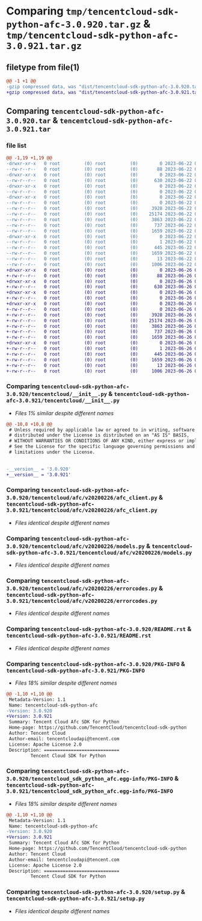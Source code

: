 # Comparing `tmp/tencentcloud-sdk-python-afc-3.0.920.tar.gz` & `tmp/tencentcloud-sdk-python-afc-3.0.921.tar.gz`

## filetype from file(1)

```diff
@@ -1 +1 @@
-gzip compressed data, was "dist/tencentcloud-sdk-python-afc-3.0.920.tar", last modified: Thu Jun 22 00:15:26 2023, max compression
+gzip compressed data, was "dist/tencentcloud-sdk-python-afc-3.0.921.tar", last modified: Mon Jun 26 00:15:21 2023, max compression
```

## Comparing `tencentcloud-sdk-python-afc-3.0.920.tar` & `tencentcloud-sdk-python-afc-3.0.921.tar`

### file list

```diff
@@ -1,19 +1,19 @@
-drwxr-xr-x   0 root         (0) root         (0)        0 2023-06-22 00:15:26.000000 tencentcloud-sdk-python-afc-3.0.920/
--rw-r--r--   0 root         (0) root         (0)       88 2023-06-22 00:15:26.000000 tencentcloud-sdk-python-afc-3.0.920/setup.cfg
-drwxr-xr-x   0 root         (0) root         (0)        0 2023-06-22 00:15:26.000000 tencentcloud-sdk-python-afc-3.0.920/tencentcloud/
--rw-r--r--   0 root         (0) root         (0)      630 2023-06-22 00:15:26.000000 tencentcloud-sdk-python-afc-3.0.920/tencentcloud/__init__.py
-drwxr-xr-x   0 root         (0) root         (0)        0 2023-06-22 00:15:26.000000 tencentcloud-sdk-python-afc-3.0.920/tencentcloud/afc/
--rw-r--r--   0 root         (0) root         (0)        0 2023-06-22 00:15:26.000000 tencentcloud-sdk-python-afc-3.0.920/tencentcloud/afc/__init__.py
-drwxr-xr-x   0 root         (0) root         (0)        0 2023-06-22 00:15:26.000000 tencentcloud-sdk-python-afc-3.0.920/tencentcloud/afc/v20200226/
--rw-r--r--   0 root         (0) root         (0)        0 2023-06-22 00:15:26.000000 tencentcloud-sdk-python-afc-3.0.920/tencentcloud/afc/v20200226/__init__.py
--rw-r--r--   0 root         (0) root         (0)     3928 2023-06-22 00:15:26.000000 tencentcloud-sdk-python-afc-3.0.920/tencentcloud/afc/v20200226/afc_client.py
--rw-r--r--   0 root         (0) root         (0)    25174 2023-06-22 00:15:26.000000 tencentcloud-sdk-python-afc-3.0.920/tencentcloud/afc/v20200226/models.py
--rw-r--r--   0 root         (0) root         (0)     3863 2023-06-22 00:15:26.000000 tencentcloud-sdk-python-afc-3.0.920/tencentcloud/afc/v20200226/errorcodes.py
--rw-r--r--   0 root         (0) root         (0)      737 2023-06-22 00:15:26.000000 tencentcloud-sdk-python-afc-3.0.920/README.rst
--rw-r--r--   0 root         (0) root         (0)     1659 2023-06-22 00:15:26.000000 tencentcloud-sdk-python-afc-3.0.920/PKG-INFO
-drwxr-xr-x   0 root         (0) root         (0)        0 2023-06-22 00:15:26.000000 tencentcloud-sdk-python-afc-3.0.920/tencentcloud_sdk_python_afc.egg-info/
--rw-r--r--   0 root         (0) root         (0)        1 2023-06-22 00:15:26.000000 tencentcloud-sdk-python-afc-3.0.920/tencentcloud_sdk_python_afc.egg-info/dependency_links.txt
--rw-r--r--   0 root         (0) root         (0)      445 2023-06-22 00:15:26.000000 tencentcloud-sdk-python-afc-3.0.920/tencentcloud_sdk_python_afc.egg-info/SOURCES.txt
--rw-r--r--   0 root         (0) root         (0)     1659 2023-06-22 00:15:26.000000 tencentcloud-sdk-python-afc-3.0.920/tencentcloud_sdk_python_afc.egg-info/PKG-INFO
--rw-r--r--   0 root         (0) root         (0)       13 2023-06-22 00:15:26.000000 tencentcloud-sdk-python-afc-3.0.920/tencentcloud_sdk_python_afc.egg-info/top_level.txt
--rw-r--r--   0 root         (0) root         (0)     1006 2023-06-22 00:15:26.000000 tencentcloud-sdk-python-afc-3.0.920/setup.py
+drwxr-xr-x   0 root         (0) root         (0)        0 2023-06-26 00:15:21.000000 tencentcloud-sdk-python-afc-3.0.921/
+-rw-r--r--   0 root         (0) root         (0)       88 2023-06-26 00:15:21.000000 tencentcloud-sdk-python-afc-3.0.921/setup.cfg
+drwxr-xr-x   0 root         (0) root         (0)        0 2023-06-26 00:15:21.000000 tencentcloud-sdk-python-afc-3.0.921/tencentcloud/
+-rw-r--r--   0 root         (0) root         (0)      630 2023-06-26 00:15:21.000000 tencentcloud-sdk-python-afc-3.0.921/tencentcloud/__init__.py
+drwxr-xr-x   0 root         (0) root         (0)        0 2023-06-26 00:15:21.000000 tencentcloud-sdk-python-afc-3.0.921/tencentcloud/afc/
+-rw-r--r--   0 root         (0) root         (0)        0 2023-06-26 00:15:21.000000 tencentcloud-sdk-python-afc-3.0.921/tencentcloud/afc/__init__.py
+drwxr-xr-x   0 root         (0) root         (0)        0 2023-06-26 00:15:21.000000 tencentcloud-sdk-python-afc-3.0.921/tencentcloud/afc/v20200226/
+-rw-r--r--   0 root         (0) root         (0)        0 2023-06-26 00:15:21.000000 tencentcloud-sdk-python-afc-3.0.921/tencentcloud/afc/v20200226/__init__.py
+-rw-r--r--   0 root         (0) root         (0)     3928 2023-06-26 00:15:21.000000 tencentcloud-sdk-python-afc-3.0.921/tencentcloud/afc/v20200226/afc_client.py
+-rw-r--r--   0 root         (0) root         (0)    25174 2023-06-26 00:15:21.000000 tencentcloud-sdk-python-afc-3.0.921/tencentcloud/afc/v20200226/models.py
+-rw-r--r--   0 root         (0) root         (0)     3863 2023-06-26 00:15:21.000000 tencentcloud-sdk-python-afc-3.0.921/tencentcloud/afc/v20200226/errorcodes.py
+-rw-r--r--   0 root         (0) root         (0)      737 2023-06-26 00:15:21.000000 tencentcloud-sdk-python-afc-3.0.921/README.rst
+-rw-r--r--   0 root         (0) root         (0)     1659 2023-06-26 00:15:21.000000 tencentcloud-sdk-python-afc-3.0.921/PKG-INFO
+drwxr-xr-x   0 root         (0) root         (0)        0 2023-06-26 00:15:21.000000 tencentcloud-sdk-python-afc-3.0.921/tencentcloud_sdk_python_afc.egg-info/
+-rw-r--r--   0 root         (0) root         (0)        1 2023-06-26 00:15:21.000000 tencentcloud-sdk-python-afc-3.0.921/tencentcloud_sdk_python_afc.egg-info/dependency_links.txt
+-rw-r--r--   0 root         (0) root         (0)      445 2023-06-26 00:15:21.000000 tencentcloud-sdk-python-afc-3.0.921/tencentcloud_sdk_python_afc.egg-info/SOURCES.txt
+-rw-r--r--   0 root         (0) root         (0)     1659 2023-06-26 00:15:21.000000 tencentcloud-sdk-python-afc-3.0.921/tencentcloud_sdk_python_afc.egg-info/PKG-INFO
+-rw-r--r--   0 root         (0) root         (0)       13 2023-06-26 00:15:21.000000 tencentcloud-sdk-python-afc-3.0.921/tencentcloud_sdk_python_afc.egg-info/top_level.txt
+-rw-r--r--   0 root         (0) root         (0)     1006 2023-06-26 00:15:21.000000 tencentcloud-sdk-python-afc-3.0.921/setup.py
```

### Comparing `tencentcloud-sdk-python-afc-3.0.920/tencentcloud/__init__.py` & `tencentcloud-sdk-python-afc-3.0.921/tencentcloud/__init__.py`

 * *Files 1% similar despite different names*

```diff
@@ -10,8 +10,8 @@
 # Unless required by applicable law or agreed to in writing, software
 # distributed under the License is distributed on an "AS IS" BASIS,
 # WITHOUT WARRANTIES OR CONDITIONS OF ANY KIND, either express or implied.
 # See the License for the specific language governing permissions and
 # limitations under the License.
 
 
-__version__ = '3.0.920'
+__version__ = '3.0.921'
```

### Comparing `tencentcloud-sdk-python-afc-3.0.920/tencentcloud/afc/v20200226/afc_client.py` & `tencentcloud-sdk-python-afc-3.0.921/tencentcloud/afc/v20200226/afc_client.py`

 * *Files identical despite different names*

### Comparing `tencentcloud-sdk-python-afc-3.0.920/tencentcloud/afc/v20200226/models.py` & `tencentcloud-sdk-python-afc-3.0.921/tencentcloud/afc/v20200226/models.py`

 * *Files identical despite different names*

### Comparing `tencentcloud-sdk-python-afc-3.0.920/tencentcloud/afc/v20200226/errorcodes.py` & `tencentcloud-sdk-python-afc-3.0.921/tencentcloud/afc/v20200226/errorcodes.py`

 * *Files identical despite different names*

### Comparing `tencentcloud-sdk-python-afc-3.0.920/README.rst` & `tencentcloud-sdk-python-afc-3.0.921/README.rst`

 * *Files identical despite different names*

### Comparing `tencentcloud-sdk-python-afc-3.0.920/PKG-INFO` & `tencentcloud-sdk-python-afc-3.0.921/PKG-INFO`

 * *Files 18% similar despite different names*

```diff
@@ -1,10 +1,10 @@
 Metadata-Version: 1.1
 Name: tencentcloud-sdk-python-afc
-Version: 3.0.920
+Version: 3.0.921
 Summary: Tencent Cloud Afc SDK for Python
 Home-page: https://github.com/TencentCloud/tencentcloud-sdk-python
 Author: Tencent Cloud
 Author-email: tencentcloudapi@tencent.com
 License: Apache License 2.0
 Description: ============================
         Tencent Cloud SDK for Python
```

### Comparing `tencentcloud-sdk-python-afc-3.0.920/tencentcloud_sdk_python_afc.egg-info/PKG-INFO` & `tencentcloud-sdk-python-afc-3.0.921/tencentcloud_sdk_python_afc.egg-info/PKG-INFO`

 * *Files 18% similar despite different names*

```diff
@@ -1,10 +1,10 @@
 Metadata-Version: 1.1
 Name: tencentcloud-sdk-python-afc
-Version: 3.0.920
+Version: 3.0.921
 Summary: Tencent Cloud Afc SDK for Python
 Home-page: https://github.com/TencentCloud/tencentcloud-sdk-python
 Author: Tencent Cloud
 Author-email: tencentcloudapi@tencent.com
 License: Apache License 2.0
 Description: ============================
         Tencent Cloud SDK for Python
```

### Comparing `tencentcloud-sdk-python-afc-3.0.920/setup.py` & `tencentcloud-sdk-python-afc-3.0.921/setup.py`

 * *Files identical despite different names*


